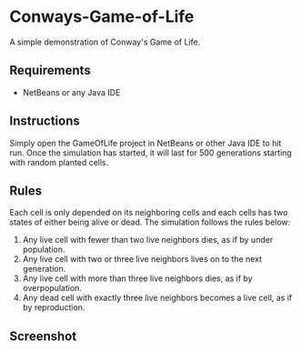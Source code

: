 # Conways-Game-of-Life
A simple demonstration of Conway's Game of Life.

## Requirements
* NetBeans or any Java IDE

## Instructions
Simply open the GameOfLife project in NetBeans or other Java IDE to hit run. Once the simulation has started, it will last for 500 generations starting with random planted cells.

## Rules
Each cell is only depended on its neighboring cells and each cells has two states of either being alive or dead. The simulation follows the rules below:

1. Any live cell with fewer than two live neighbors dies, as if by under population.
2. Any live cell with two or three live neighbors lives on to the next generation.
3. Any live cell with more than three live neighbors dies, as if by overpopulation.
4. Any dead cell with exactly three live neighbors becomes a live cell, as if by reproduction.

## Screenshot
